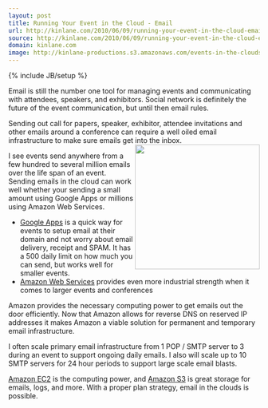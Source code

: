 ```yaml
---
layout: post
title: Running Your Event in the Cloud - Email
url: http://kinlane.com/2010/06/09/running-your-event-in-the-cloud-email/
source: http://kinlane.com/2010/06/09/running-your-event-in-the-cloud-email/
domain: kinlane.com
image: http://kinlane-productions.s3.amazonaws.com/events-in-the-clouds/email_icon.jpg
---
```

{% include JB/setup %}<p>Email is still the number one tool for managing events and communicating  with attendees, speakers, and exhibitors. Social network is definitely  the future of the event communication, but until then email rules.<p></p>
Sending  out call for papers, speaker, exhibitor, attendee invitations and other  emails around a conference can require a well oiled email  infrastructure to make sure emails get into the inbox.<img title="Event Email in the Clouds" src="http://kinlane-productions.s3.amazonaws.com/events-in-the-clouds/email_icon.jpg" alt="" width="250" align="right" /><p></p>
I see  events send anywhere from a few hundred to several million emails over  the life span of an event. Sending emails in the cloud can work well  whether your sending a small amount using Google Apps or millions using  Amazon Web Services.
<ul class="mainlist">
	<li><a href="http://www.google.com/a/">Google Apps</a> is a quick way for events to  setup email at their domain and not worry about email delivery, receipt  and SPAM. It has a 500 daily limit on how much you can send, but works  well for smaller events.</li>
	<li><a href="http://aws.amazon.com/">Amazon Web Services</a> provides even more  industrial strength when it comes to larger events and conferences</li>
</ul>
Amazon  provides the necessary computing power to get emails out the door  efficiently. Now that Amazon allows for reverse DNS on reserved IP  addresses it makes Amazon a viable solution for permanent and temporary  email infrastructure.<p></p>
I often scale primary email infrastructure  from 1 POP / SMTP server to 3 during an event to support ongoing daily  emails. I also will scale up to 10 SMTP servers for 24 hour periods to  support large scale email blasts.<p></p>
<a href="http://aws.amazon.com/ec2/">Amazon EC2</a> is the computing  power, and <a href="http://aws.amazon.com/s3/">Amazon S3</a> is great storage for emails, logs, and more. With a  proper plan strategy, email in the clouds is possible.</p>
